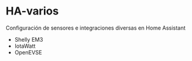 # HA-varios

Configuración de sensores e integraciones diversas en Home Assistant
- Shelly EM3
- IotaWatt
- OpenEVSE
